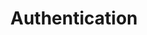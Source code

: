 ---
title: Authentication
product-type: "connect"
content-type: "api-doc"
order: 3

anchor: "authentication-overview"

sections:
  - content: |
      {% assign api = site.data.connect.api %}
      Authenticate your calls to the API by providing an access token in your requests. Each access token is associated with a single Stitch client account. Access tokens do not expire, but they may be revoked by the user at any time.

      Additionally, each request's permissions are limited to that Stitch client account.

      In the examples in this documentation, we use bearer auth:

      {% capture code %}curl -X GET {{ api.base-url }}{{ api.core-objects.sources.base }} \
           -H "Authorization: Bearer <ACCESS_TOKEN>"
      {% endcapture %}

      {% assign description = "GET " | append: api.core-objects.sources.base %}

      {% include layout/code-snippet.html code-description=description language="json" code=code %}

      All requests must be made over HTTPS or they will fail. API requests that don't contain authentication will also fail.

  - title: "Obtain an API access token"
    anchor: "obtain-access-token"
    content: |
      How you obtain an access token depends on the type of user you are:

      - **Individual Stitch user**: You will be using the API to programmatically control your own Stitch client account. You can create, revoke, and delete API access tokens on the [Account Settings page]({{ link.account.manage-api-keys | prepend: site.baseurl }}) of your Stitch client account.

      - **Stitch partner**: You will be performing actions in Stitch client accounts on behalf of users who authorize your API client. You'll need to [register as an API client]({{ site.data.connect.api.interest-form }}){:target="new"} and refer to the [Partner API Authentication guide]({{ link.connect.guides.partner-authentication | prepend: site.baseurl }}) for instructions.

  - title: "Credential reference"
    anchor: "credential-reference"
    credentials:
      - name: "API access token"
        prefix: "ac_"
        definition: "{{ site.data.connect.general.authentication.client-account-access-token }}"
        obtained-by: "Refer to the [Obtain an API access token section](#obtain-access-token)"
        required-for: "All API requests, except for Create an account"
        expiration: "None"

      - name: "Partner ID"
        prefix: "oc_"
        definition: "{{ site.data.connect.general.authentication.partner-id | flatify }}"
        obtained-by: &partner-obtain "Submitting an [interest form]() and being approved by Stitch as a partner"
        required-for: "Requests to the Create an account endpoint"
        expiration: "None"

      - name: "Partner secret"
        prefix: "oc_"
        definition: "{{ site.data.connect.general.authentication.partner-key | flatify }}"
        obtained-by: *partner-obtain
        required-for: "Requests to the Create an account endpoint"
        expiration: "None"

      - name: "Ephemeral token"
        prefix: "Not applicable"
        definition: |
          A token passed to the Connect JavaScript client to create a session in the Stitch web application and log a user into a Stitch client account.
        obtained-by: "A successful request to the [Create a session endpoint]({{ link.connect.api | prepend: site.baseurl | append: site.data.connect.core-objects.sessions.section }})"
        required-for: "Creating a temporary Stitch session using the Connect JavaScript client"
        expiration: "One hour after generation"

      - name: "Session token"
        prefix: "Not applicable"
        definition: |
          A token used to create a temporary Stitch session for the user for whom the exchanged ephemeral token was created.
        obtained-by: "Exchanging a valid ephemeral token in a Connect JavaScript function"
        required-for: "Creating a temporary Stitch session using the Connect JavaScript client"
        expiration: "Upon session termination or after 12 hours, whichever is first"

    content: |
      This section contains a list of the different credentials refered to throughout the Connect documentation. 

      {% assign attributes = "name|prefix|details" | split:"|" %}
      {% assign details = "definition|required-for|obtained-by|expiration" | split:"|" %}

      <table class="attribute-list">
      <tr>
      {% for attribute in attributes %}
      {% if forloop.first == true %}
      <td align="right">
      {% else %}
      <td>
      {% endif %}
      <strong>{{ attribute | replace:"-"," " | capitalize }}</strong>
      </td>
      {% endfor %}
      </tr>
      {% for credential in section.credentials %}
      <tr>

      <td align="right" width="20%; fixed">
      <strong>{{ credential.name }}</strong>
      </td>

      <td width="8%; fixed">
      {{ credential.prefix }}
      </td>

      <td>
      <ul>
      {% for detail in details %}
      <li style="margin-top: 0px;">
      {% capture copy %}
      **{{ detail | replace:"-"," " | capitalize }}:** {{ credential[detail] | flatify  }}
      {% endcapture %}

      {{ copy | flatify | markdownify }}
      </li>
      {% endfor %}
      </ul>
      </td>

      </tr>
      {% endfor %}
      </table>
---